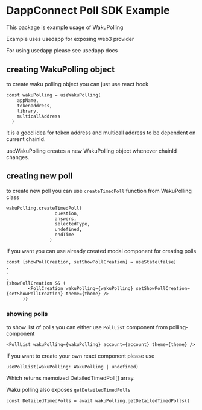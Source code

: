 # DappConnect Poll SDK Example

This package is example usage of WakuPolling 

Example uses usedapp for exposing web3 provider

For using usedapp please see usedapp docs

## creating WakuPolling object

to create waku polling object you can just use react hook

```
const wakuPolling = useWakuPolling(
    appName,
    tokenaddress,
    library,
    multicallAddress
  )
```

it is a good idea for token address and multicall address to be dependent on current chainId.

useWakuPolling creates a new WakuPolling object whenever chainId changes.

## creating new poll

to create new poll you can use `createTimedPoll` function from WakuPolling class

```
wakuPolling.createTimedPoll(
                  question,
                  answers,
                  selectedType,
                  undefined,
                  endTime
                )
```

If you want you can use already created modal component for creating polls 

```
const [showPollCreation, setShowPollCreation] = useState(false)
.
.
.
{showPollCreation && (
        <PollCreation wakuPolling={wakuPolling} setShowPollCreation={setShowPollCreation} theme={theme} />
      )}
```

### showing polls

to show list of polls you can either use `PollList` component from polling-component

```
<PollList wakuPolling={wakuPolling} account={account} theme={theme} />
```

If you want to create your own react component please use 

```
usePollList(wakuPolling: WakuPolling | undefined)
```

Which returns memoized DetailedTimedPoll[] array.

Waku polling also exposes `getDetailedTimedPolls`

```
const DetailedTimedPolls = await wakuPolling.getDetailedTimedPolls()
```

